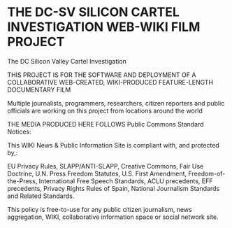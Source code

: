 # THE DC-SV SILICON CARTEL INVESTIGATION WEB-WIKI FILM PROJECT
The DC Silicon Valley Cartel Investigation

THIS PROJECT IS FOR THE SOFTWARE AND DEPLOYMENT OF A COLLABORATIVE WEB-CREATED, WIKI-PRODUCED FEATURE-LENGTH DOCUMENTARY FILM


Multiple journalists, programmers, researchers, citizen reporters and public officials are working on this project from locations around the world


THE MEDIA PRODUCED HERE FOLLOWS
Public Commons Standard Notices:

This WIKI News & Public Information Site is compliant with, and protected by,:

EU Privacy Rules, SLAPP/ANTI-SLAPP, Creative Commons, Fair Use Doctrine, U.N. Press Freedom Statutes, U.S. First Amendment, Freedom-of-the-Press, International Free Speech Standards, ACLU precedents, EFF precedents, Privacy Rights Rules of Spain, National Journalism Standards and Related Standards.

This policy is free-to-use for any public citizen journalism, news aggregation, WIKI, collaborative information space or social network site.
